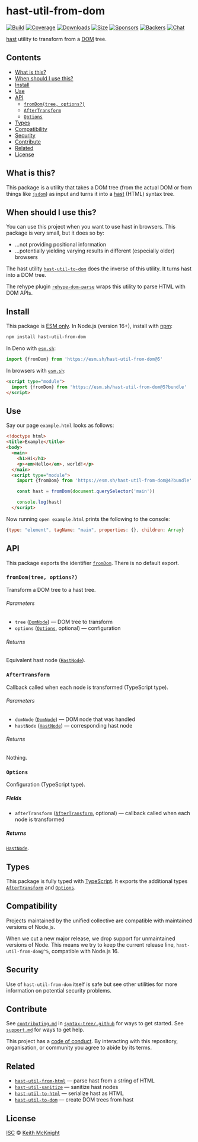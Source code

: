 # hast-util-from-dom

[![Build][build-badge]][build]
[![Coverage][coverage-badge]][coverage]
[![Downloads][downloads-badge]][downloads]
[![Size][size-badge]][size]
[![Sponsors][sponsors-badge]][collective]
[![Backers][backers-badge]][collective]
[![Chat][chat-badge]][chat]

[hast][] utility to transform from a [DOM][] tree.

## Contents

*   [What is this?](#what-is-this)
*   [When should I use this?](#when-should-i-use-this)
*   [Install](#install)
*   [Use](#use)
*   [API](#api)
    *   [`fromDom(tree, options?)`](#fromdomtree-options)
    *   [`AfterTransform`](#aftertransform)
    *   [`Options`](#options)
*   [Types](#types)
*   [Compatibility](#compatibility)
*   [Security](#security)
*   [Contribute](#contribute)
*   [Related](#related)
*   [License](#license)

## What is this?

This package is a utility that takes a DOM tree (from the actual DOM or from
things like [`jsdom`][jsdom]) as input and turns it into a [hast][] (HTML)
syntax tree.

## When should I use this?

You can use this project when you want to use hast in browsers.
This package is very small, but it does so by:

*   …not providing positional information
*   …potentially yielding varying results in different (especially older)
    browsers

The hast utility [`hast-util-to-dom`][hast-util-to-dom] does the inverse of this
utility.
It turns hast into a DOM tree.

The rehype plugin [`rehype-dom-parse`][rehype-dom-parse] wraps this utility to
parse HTML with DOM APIs.

## Install

This package is [ESM only][esm].
In Node.js (version 16+), install with [npm][]:

```sh
npm install hast-util-from-dom
```

In Deno with [`esm.sh`][esmsh]:

```js
import {fromDom} from 'https://esm.sh/hast-util-from-dom@5'
```

In browsers with [`esm.sh`][esmsh]:

```html
<script type="module">
  import {fromDom} from 'https://esm.sh/hast-util-from-dom@5?bundle'
</script>
```

## Use

Say our page `example.html` looks as follows:

```html
<!doctype html>
<title>Example</title>
<body>
  <main>
    <h1>Hi</h1>
    <p><em>Hello</em>, world!</p>
  </main>
  <script type="module">
    import {fromDom} from 'https://esm.sh/hast-util-from-dom@4?bundle'

    const hast = fromDom(document.querySelector('main'))

    console.log(hast)
  </script>
```

Now running `open example.html` prints the following to the console:

```js
{type: "element", tagName: "main", properties: {}, children: Array}
```

## API

This package exports the identifier [`fromDom`][api-from-dom].
There is no default export.

### `fromDom(tree, options?)`

Transform a DOM tree to a hast tree.

###### Parameters

*   `tree` ([`DomNode`][dom-node])
    — DOM tree to transform
*   `options` ([`Options`][api-options], optional)
    — configuration

###### Returns

Equivalent hast node ([`HastNode`][hast-node]).

### `AfterTransform`

Callback called when each node is transformed (TypeScript type).

###### Parameters

*   `domNode` ([`DomNode`][dom-node])
    — DOM node that was handled
*   `hastNode` ([`HastNode`][hast-node])
    — corresponding hast node

###### Returns

Nothing.

### `Options`

Configuration (TypeScript type).

##### Fields

*   `afterTransform` ([`AfterTransform`][api-after-transform], optional)
    — callback called when each node is transformed

##### Returns

[`HastNode`][hast-node].

## Types

This package is fully typed with [TypeScript][].
It exports the additional types [`AfterTransform`][api-after-transform] and
[`Options`][api-options].

## Compatibility

Projects maintained by the unified collective are compatible with maintained
versions of Node.js.

When we cut a new major release, we drop support for unmaintained versions of
Node.
This means we try to keep the current release line, `hast-util-from-dom@^5`,
compatible with Node.js 16.

## Security

Use of `hast-util-from-dom` itself is safe but see other utilities for more
information on potential security problems.

## Contribute

See [`contributing.md`][contributing] in [`syntax-tree/.github`][health] for
ways to get started.
See [`support.md`][support] for ways to get help.

This project has a [code of conduct][coc].
By interacting with this repository, organisation, or community you agree to
abide by its terms.

## Related

*   [`hast-util-from-html`][hast-util-from-html]
    — parse hast from a string of HTML
*   [`hast-util-sanitize`](https://github.com/syntax-tree/hast-util-sanitize)
    — sanitize hast nodes
*   [`hast-util-to-html`](https://github.com/syntax-tree/hast-util-to-html)
    — serialize hast as HTML
*   [`hast-util-to-dom`](https://github.com/syntax-tree/hast-util-to-dom)
    — create DOM trees from hast

## License

[ISC][license] © [Keith McKnight][author]

<!-- Definitions -->

[build-badge]: https://github.com/syntax-tree/hast-util-from-dom/workflows/main/badge.svg

[build]: https://github.com/syntax-tree/hast-util-from-dom/actions

[coverage-badge]: https://img.shields.io/codecov/c/github/syntax-tree/hast-util-from-dom.svg

[coverage]: https://codecov.io/github/syntax-tree/hast-util-from-dom

[downloads-badge]: https://img.shields.io/npm/dm/hast-util-from-dom.svg

[downloads]: https://www.npmjs.com/package/hast-util-from-dom

[size-badge]: https://img.shields.io/badge/dynamic/json?label=minzipped%20size&query=$.size.compressedSize&url=https://deno.bundlejs.com/?q=hast-util-from-dom

[size]: https://bundlejs.com/?q=hast-util-from-dom

[sponsors-badge]: https://opencollective.com/unified/sponsors/badge.svg

[backers-badge]: https://opencollective.com/unified/backers/badge.svg

[collective]: https://opencollective.com/unified

[chat-badge]: https://img.shields.io/badge/chat-discussions-success.svg

[chat]: https://github.com/syntax-tree/unist/discussions

[npm]: https://docs.npmjs.com/cli/install

[esm]: https://gist.github.com/sindresorhus/a39789f98801d908bbc7ff3ecc99d99c

[esmsh]: https://esm.sh

[typescript]: https://www.typescriptlang.org

[license]: license

[author]: https://keith.mcknig.ht

[health]: https://github.com/syntax-tree/.github

[contributing]: https://github.com/syntax-tree/.github/blob/main/contributing.md

[support]: https://github.com/syntax-tree/.github/blob/main/support.md

[coc]: https://github.com/syntax-tree/.github/blob/main/code-of-conduct.md

[hast]: https://github.com/syntax-tree/hast

[hast-node]: https://github.com/syntax-tree/hast#nodes

[dom]: https://developer.mozilla.org/docs/Web/API/Document_Object_Model

[dom-node]: https://developer.mozilla.org/docs/Web/API/Node

[hast-util-from-html]: https://github.com/syntax-tree/hast-util-from-html

[hast-util-to-dom]: https://github.com/syntax-tree/hast-util-to-dom

[rehype-dom-parse]: https://github.com/rehypejs/rehype-dom/tree/main/packages/rehype-dom-parse

[jsdom]: https://github.com/jsdom/jsdom

[api-from-dom]: [[fromdomtree-options]]

[api-options]: [[options]]

[api-after-transform]: [[aftertransform]]

